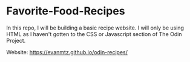# Favorite-Food-Recipes

In this repo, I will be building a basic recipe website. I will only be using HTML as I haven't gotten to the CSS or Javascript section of The Odin Project. 

Website: https://evanmtz.github.io/odin-recipes/
